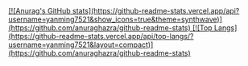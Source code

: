 <a href="https://github.com/anuraghazra/github-readme-stats">
[![Anurag's GitHub stats](https://github-readme-stats.vercel.app/api?username=yanming7521&show_icons=true&theme=synthwave)](https://github.com/anuraghazra/github-readme-stats)
</a>
<a href="https://github.com/anuraghazra/convoychat">
[![Top Langs](https://github-readme-stats.vercel.app/api/top-langs/?username=yanming7521&layout=compact)](https://github.com/anuraghazra/github-readme-stats)
</a>

